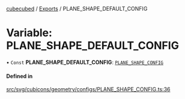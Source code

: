 [cubecubed](/reference/README.md) / [Exports](/reference/modules.md) / PLANE\_SHAPE\_DEFAULT\_CONFIG

# Variable: PLANE\_SHAPE\_DEFAULT\_CONFIG

• `Const` **PLANE\_SHAPE\_DEFAULT\_CONFIG**: [`PLANE_SHAPE_CONFIG`](/reference/interfaces/PLANE_SHAPE_CONFIG.md)

#### Defined in

[src/svg/cubicons/geometry/configs/PLANE_SHAPE_CONFIG.ts:36](https://github.com/imaphatduc/cubecubed/blob/ffe94b1/src/svg/cubicons/geometry/configs/PLANE_SHAPE_CONFIG.ts#L36)
